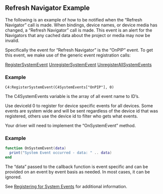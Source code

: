
## Refresh Navigator Example

The following is an example of how to be notified when the “Refresh Navigator” call is made. When bindings, device names, or device media has changed, a “Refresh Navigator” call is made. This event is an alert for the Navigators that any cached data about the project or media may now be invalid.

Specifically the event for “Refresh Navigator” is the “OnPIP” event.  To get this event,  we make use of the generic event registration calls:

[RegisterSystemEvent][1]
[UnregisterSystemEvent][2]
[UnregisterAllSystemEvents][3]


### Example

`C4:RegisterSystemEvent(C4SystemEvents["OnPIP"], 0)`

The C4SystemEvents variable is the array of all event name to ID’s.

Use deviceId 0 to register for device specific events for all devices.  Some events are system wide and will be sent regardless of the device id that was registered, others use the device id to filter who gets what events.

Your driver will need to implement the “OnSystemEvent” method.


### Example

```lua
function OnSystemEvent(data)
  print("System Event occurred - data: " .. data)
end
```

The “data” passed to the callback function is event specific and can be provided on an event by event basis as needed.  In most cases, it can be ignored.

See [Registering for System Events][4] for additional information.

[1]:	https://snap-one.github.io/docs-driverworks-api/#registersystemevent
[2]:	https://snap-one.github.io/docs-driverworks-api/#unregistersystemevent
[3]:	https://snap-one.github.io/docs-driverworks-api/#unregisterallsystemevents
[4]:	https://snap-one.github.io/docs-driverworks-api/#registering-for-system-events